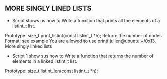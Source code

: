 ## MORE SINGLY LINED LISTS

* Script  shows us how to Write a function that prints all the elements of a listint_t list.

Prototype: size_t print_listint(const listint_t *h);
Return: the number of nodes
Format: see example
You are allowed to use printf
julien@ubuntu:~/0x13. More singly linked lists

* Script 1 show sus how to Write a function that returns the number of elements in a linked listint_t list.

Prototype: size_t listint_len(const listint_t *h);
